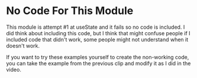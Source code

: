 # No Code For This Module

This module is attempt #1 at useState and it fails so no code is included. I did think about including this code, but I think that might confuse people if I included code that didn't work, some people might not understand when it doesn't work.

If you want to try these examples yourself to create the non-working code, you can take the example from the previous clip and modify it as I did in the video.
